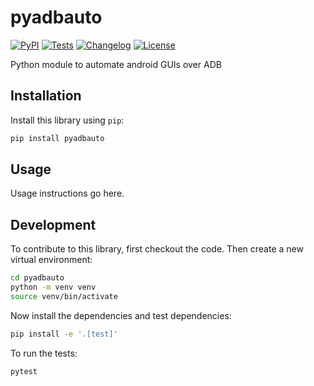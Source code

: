 # pyadbauto

[![PyPI](https://img.shields.io/pypi/v/pyadbauto.svg)](https://pypi.org/project/pyadbauto/)
[![Tests](https://github.com/mcmanustfj/pyadbauto/actions/workflows/test.yml/badge.svg)](https://github.com/mcmanustfj/pyadbauto/actions/workflows/test.yml)
[![Changelog](https://img.shields.io/github/v/release/mcmanustfj/pyadbauto?include_prereleases&label=changelog)](https://github.com/mcmanustfj/pyadbauto/releases)
[![License](https://img.shields.io/badge/license-Apache%202.0-blue.svg)](https://github.com/mcmanustfj/pyadbauto/blob/main/LICENSE)

Python module to automate android GUIs over ADB

## Installation

Install this library using `pip`:
```bash
pip install pyadbauto
```
## Usage

Usage instructions go here.

## Development

To contribute to this library, first checkout the code. Then create a new virtual environment:
```bash
cd pyadbauto
python -m venv venv
source venv/bin/activate
```
Now install the dependencies and test dependencies:
```bash
pip install -e '.[test]'
```
To run the tests:
```bash
pytest
```
